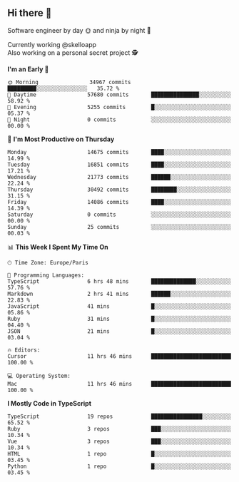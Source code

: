 ## Hi there 👋

Software engineer by day 🌞 and ninja by night 🌝

Currently working @skelloapp <br>
Also working on a personal secret project 🕵️

<!--START_SECTION:waka-->
**I'm an Early 🐤** 

```text
🌞 Morning                34967 commits       █████████░░░░░░░░░░░░░░░░   35.72 % 
🌆 Daytime                57680 commits       ███████████████░░░░░░░░░░   58.92 % 
🌃 Evening                5255 commits        █░░░░░░░░░░░░░░░░░░░░░░░░   05.37 % 
🌙 Night                  0 commits           ░░░░░░░░░░░░░░░░░░░░░░░░░   00.00 % 
```
📅 **I'm Most Productive on Thursday** 

```text
Monday                   14675 commits       ████░░░░░░░░░░░░░░░░░░░░░   14.99 % 
Tuesday                  16851 commits       ████░░░░░░░░░░░░░░░░░░░░░   17.21 % 
Wednesday                21773 commits       ██████░░░░░░░░░░░░░░░░░░░   22.24 % 
Thursday                 30492 commits       ████████░░░░░░░░░░░░░░░░░   31.15 % 
Friday                   14086 commits       ████░░░░░░░░░░░░░░░░░░░░░   14.39 % 
Saturday                 0 commits           ░░░░░░░░░░░░░░░░░░░░░░░░░   00.00 % 
Sunday                   25 commits          ░░░░░░░░░░░░░░░░░░░░░░░░░   00.03 % 
```


📊 **This Week I Spent My Time On** 

```text
🕑︎ Time Zone: Europe/Paris

💬 Programming Languages: 
TypeScript               6 hrs 48 mins       ██████████████░░░░░░░░░░░   57.76 % 
Markdown                 2 hrs 41 mins       ██████░░░░░░░░░░░░░░░░░░░   22.83 % 
JavaScript               41 mins             █░░░░░░░░░░░░░░░░░░░░░░░░   05.86 % 
Ruby                     31 mins             █░░░░░░░░░░░░░░░░░░░░░░░░   04.40 % 
JSON                     21 mins             █░░░░░░░░░░░░░░░░░░░░░░░░   03.04 % 

🔥 Editors: 
Cursor                   11 hrs 46 mins      █████████████████████████   100.00 % 

💻 Operating System: 
Mac                      11 hrs 46 mins      █████████████████████████   100.00 % 
```

**I Mostly Code in TypeScript** 

```text
TypeScript               19 repos            ████████████████░░░░░░░░░   65.52 % 
Ruby                     3 repos             ███░░░░░░░░░░░░░░░░░░░░░░   10.34 % 
Vue                      3 repos             ███░░░░░░░░░░░░░░░░░░░░░░   10.34 % 
HTML                     1 repo              █░░░░░░░░░░░░░░░░░░░░░░░░   03.45 % 
Python                   1 repo              █░░░░░░░░░░░░░░░░░░░░░░░░   03.45 % 
```




<!--END_SECTION:waka-->

<!--
**antoinelncl/antoinelncl** is a ✨ _special_ ✨ repository because its `README.md` (this file) appears on your GitHub profile.

Here are some ideas to get you started:

- 🔭 I’m currently working on ...
- 🌱 I’m currently learning ...
- 👯 I’m looking to collaborate on ...
- 🤔 I’m looking for help with ...
- 💬 Ask me about ...
- 📫 How to reach me: ...
- 😄 Pronouns: ...
- ⚡ Fun fact: ...
-->
